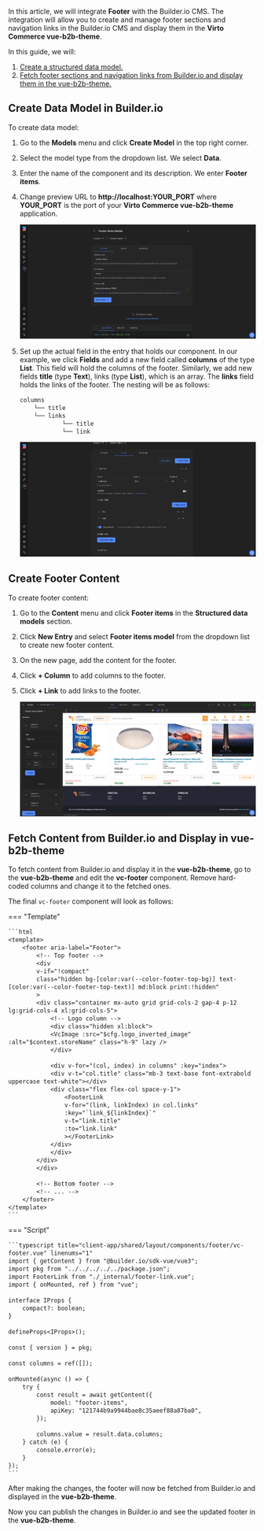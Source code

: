In this article, we will integrate **Footer** with the Builder.io CMS. The integration will allow you to create and manage footer sections and navigation links in the Builder.io CMS and display them in the **Virto Commerce vue-b2b-theme**.

In this guide, we will:

1. [Create a structured data model.](footer-integration.md#create-data-model-in-builderio)
1. [Fetch footer sections and navigation links from Builder.io and display them in the vue-b2b-theme.](footer-integration.md#fetch-content-from-builderio-and-display-in-vue-b2b-theme)

## Create Data Model in Builder.io

To create data model:

1. Go to the **Models** menu and click **Create Model** in the top right corner. 
1. Select the model type from the dropdown list. We select **Data**. 
1. Enter the name of the component and its description. We enter **Footer items**.
1. Change preview URL to **http://localhost:YOUR_PORT** where **YOUR_PORT** is the port of your **Virto Commerce vue-b2b-theme** application.

    ![Create Footer Model](media/create-footer-model.png)

1. Set up the actual field in the entry that holds our component. In our example, we click **Fields** and add a new field called **columns** of the type **List**. This field will hold the columns of the footer. Similarly, we add new fields **title** (type **Text**), links (type **List**), which is an array. The **links** field holds the links of the footer. The nesting will be as follows:

    ```text
    columns
        └── title
        └── links
                └── title
                └── link
    ```

    ![Add Footer Columns](media/add-footer-columns-builder.png)

## Create Footer Content

To create footer content:

1. Go to the **Content** menu and click **Footer items** in the **Structured data models** section. 
1. Click **New Entry** and select **Footer items model** from the dropdown list to create new footer content. 
1. On the new page, add the content for the footer.
1. Click **+ Column** to add columns to the footer. 
1. Click **+ Link** to add links to the footer.

    ![Footer Block](../media/footer-block-builder.png)

## Fetch Content from Builder.io and Display in vue-b2b-theme

To fetch content from Builder.io and display it in the **vue-b2b-theme**, go to the **vue-b2b-theme** and edit the **vc-footer** component. Remove hard-coded columns and change it to the fetched ones.

The final `vc-footer` component will look as follows:

=== "Template"

    ```html
    <template>
        <footer aria-label="Footer">
            <!-- Top footer -->
            <div
            v-if="!compact"
            class="hidden bg-[color:var(--color-footer-top-bg)] text-[color:var(--color-footer-top-text)] md:block print:!hidden"
            >
            <div class="container mx-auto grid grid-cols-2 gap-4 p-12 lg:grid-cols-4 xl:grid-cols-5">
                <!-- Logo column -->
                <div class="hidden xl:block">
                <VcImage :src="$cfg.logo_inverted_image" :alt="$context.storeName" class="h-9" lazy />
                </div>

                <div v-for="(col, index) in columns" :key="index">
                <div v-t="col.title" class="mb-3 text-base font-extrabold uppercase text-white"></div>
                <div class="flex flex-col space-y-1">
                    <FooterLink
                    v-for="(link, linkIndex) in col.links"
                    :key="`link_${linkIndex}`"
                    v-t="link.title"
                    :to="link.link"
                    ></FooterLink>
                </div>
                </div>
            </div>
            </div>

            <!-- Bottom footer -->
            <!-- ... -->
        </footer>
    </template>
    ```

=== "Script"

    ```typescript title="client-app/shared/layout/components/footer/vc-footer.vue" linenums="1"
    import { getContent } from "@builder.io/sdk-vue/vue3";
    import pkg from "../../../../../package.json";
    import FooterLink from "./_internal/footer-link.vue";
    import { onMounted, ref } from "vue";

    interface IProps {
        compact?: boolean;
    }

    defineProps<IProps>();

    const { version } = pkg;

    const columns = ref([]);

    onMounted(async () => {
        try {
            const result = await getContent({
                model: "footer-items",
                apiKey: "121744b9a9944bae8c35aeef88a87ba0",
            });

            columns.value = result.data.columns;
        } catch (e) {
            console.error(e);
        }
    });
    ```

After making the changes, the footer will now be fetched from Builder.io and displayed in the **vue-b2b-theme**.

Now you can publish the changes in Builder.io and see the updated footer in the **vue-b2b-theme**.
